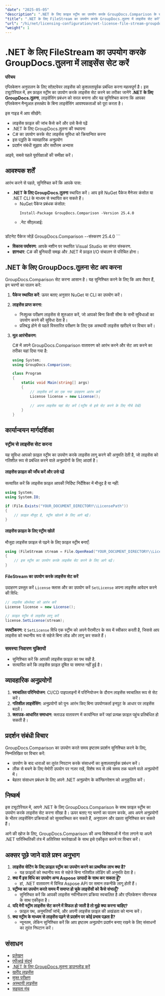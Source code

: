 ```yaml
---
"date": "2025-05-05"
"description": ".NET के लिए फ़ाइल स्ट्रीम का उपयोग करके GroupDocs.Comparison के साथ सॉफ़्टवेयर लाइसेंस को सहजता से प्रबंधित करना सीखें। यह मार्गदर्शिका कोड उदाहरण और सर्वोत्तम अभ्यास प्रदान करती है।"
"title": ".NET के लिए FileStream का उपयोग करके GroupDocs.तुलना में लाइसेंस सेट करें"
"url": "/hi/net/licensing-configuration/set-license-file-stream-groupdocs-comparison-dotnet/"
"weight": 1
---
```


# .NET के लिए FileStream का उपयोग करके GroupDocs.तुलना में लाइसेंस सेट करें

**परिचय**

एप्लिकेशन अनुपालन के लिए सॉफ़्टवेयर लाइसेंस को कुशलतापूर्वक प्रबंधित करना महत्वपूर्ण है। इस ट्यूटोरियल में, हम फ़ाइल स्ट्रीम का उपयोग करके लाइसेंस सेट करने का तरीका जानेंगे **.NET के लिए GroupDocs.तुलना**, लाइसेंसिंग प्रबंधन को सरल बनाना और यह सुनिश्चित करना कि आपका एप्लिकेशन मैन्युअल हस्तक्षेप के बिना लाइसेंसिंग आवश्यकताओं को पूरा करता है।

इस गाइड में आप सीखेंगे:
- लाइसेंस फ़ाइल की जांच कैसे करें और उसे कैसे पढ़ें
- .NET के लिए GroupDocs.तुलना की स्थापना
- C# का उपयोग करके सेट लाइसेंस सुविधा को क्रियान्वित करना
- इस पद्धति के व्यावहारिक अनुप्रयोग
- प्रदर्शन संबंधी सुझाव और सर्वोत्तम अभ्यास

आइये, सबसे पहले पूर्वापेक्षाओं की समीक्षा करें।

## आवश्यक शर्तें

आरंभ करने से पहले, सुनिश्चित करें कि आपके पास:
- **.NET के लिए GroupDocs.तुलना** स्थापित करें। आप इसे NuGet पैकेज मैनेजर कंसोल या .NET CLI के माध्यम से स्थापित कर सकते हैं।
  - NuGet पैकेज प्रबंधक कंसोल:
    ```shell
    Install-Package GroupDocs.Comparison -Version 25.4.0
    ```
  - .नेट सीएलआई:
    ```bash
डॉटनेट पैकेज जोड़ें GroupDocs.Comparison --संस्करण 25.4.0
    ```
- **विकास पर्यावरण**: आपके मशीन पर स्थापित Visual Studio का संगत संस्करण.
- **ज्ञानधार**: C# की बुनियादी समझ और .NET में फ़ाइल I/O संचालन से परिचित होना।

## .NET के लिए GroupDocs.तुलना सेट अप करना

GroupDocs.Comparison सेट करना आसान है। यह सुनिश्चित करने के लिए कि आप तैयार हैं, इन चरणों का पालन करें:

1. **पैकेज स्थापित करें**: ऊपर बताए अनुसार NuGet या CLI का उपयोग करें।
2. **लाइसेंस प्राप्त करना**:
   - निःशुल्क परीक्षण लाइसेंस से शुरुआत करें, जो आपको बिना किसी सीमा के सभी सुविधाओं का उपयोग करने की सुविधा देता है।
   - प्रतिबद्ध होने से पहले विस्तारित परीक्षण के लिए एक अस्थायी लाइसेंस खरीदने पर विचार करें।
3. **मूल आरंभीकरण**:

    C# में अपने GroupDocs.Comparison वातावरण को आरंभ करने और सेट अप करने का तरीका यहां दिया गया है:

    ```csharp
    using System;
    using GroupDocs.Comparison;

    class Program
    {
        static void Main(string[] args)
        {
            // लाइसेंस वर्ग का एक नया उदाहरण आरंभ करें
            License license = new License();
            
            // अपना लाइसेंस यहां सेट करें (स्ट्रीम से इसे सेट करने के लिए नीचे देखें)
        }
    }
    ```

## कार्यान्वयन मार्गदर्शिका

### स्ट्रीम से लाइसेंस सेट करना

यह सुविधा आपको फ़ाइल स्ट्रीम का उपयोग करके लाइसेंस लागू करने की अनुमति देती है, जो लाइसेंस को गतिशील रूप से प्रबंधित करने वाले अनुप्रयोगों के लिए आदर्श है।

#### लाइसेंस फ़ाइल की जाँच करें और उसे पढ़ें

सत्यापित करें कि लाइसेंस फ़ाइल आपकी निर्दिष्ट निर्देशिका में मौजूद है या नहीं:

```csharp
using System;
using System.IO;

if (File.Exists("YOUR_DOCUMENT_DIRECTORY\\LicensePath"))
{
    // फ़ाइल मौजूद है, स्ट्रीम खोलने के लिए आगे बढ़ें।
}
```

#### लाइसेंस फ़ाइल के लिए स्ट्रीम खोलें

मौजूदा लाइसेंस फ़ाइल से पढ़ने के लिए फ़ाइल स्ट्रीम बनाएँ:

```csharp
using (FileStream stream = File.OpenRead("YOUR_DOCUMENT_DIRECTORY\\LicensePath"))
{
    // इस स्ट्रीम का उपयोग करके लाइसेंस सेट करने के लिए आगे बढ़ें।
}
```

#### FileStream का उपयोग करके लाइसेंस सेट करें

उदाहरण प्रस्तुत करें `License` क्लास और का उपयोग करें `SetLicense` अपना लाइसेंस आवेदन करने की विधि:

```csharp
// लाइसेंस ऑब्जेक्ट को आरंभ करें
License license = new License();

// फ़ाइल स्ट्रीम से लाइसेंस लागू करें
license.SetLicense(stream);
```

**स्पष्टीकरण**: द `SetLicense` विधि एक स्ट्रीम को अपने पैरामीटर के रूप में स्वीकार करती है, जिससे आप लाइसेंस को स्थानीय रूप से सहेजे बिना लोड और लागू कर सकते हैं।

### समस्या निवारण युक्तियों

- सुनिश्चित करें कि आपकी लाइसेंस फ़ाइल का पथ सही है.
- सत्यापित करें कि लाइसेंस फ़ाइल दूषित या समाप्त नहीं हुई है।

## व्यावहारिक अनुप्रयोगों

1. **स्वचालित परिनियोजन**: CI/CD पाइपलाइनों में परिनियोजन के दौरान लाइसेंस स्वचालित रूप से सेट करें।
2. **गतिशील लाइसेंसिंग**: अनुप्रयोगों को पुनः आरंभ किए बिना उपयोगकर्ता इनपुट के आधार पर लाइसेंस बदलें।
3. **क्लाउड-आधारित समाधान**: क्लाउड वातावरण में कार्यान्वित करें जहां प्रत्यक्ष फ़ाइल पहुंच प्रतिबंधित हो सकती है।

## प्रदर्शन संबंधी विचार

GroupDocs.Comparison का उपयोग करते समय इष्टतम प्रदर्शन सुनिश्चित करने के लिए, निम्नलिखित पर विचार करें:
- उपयोग के बाद धाराओं का तुरंत निपटान करके संसाधनों का कुशलतापूर्वक प्रबंधन करें।
- लीक से बचने के लिए मेमोरी उपयोग पर नज़र रखें, विशेष रूप से लंबे समय तक चलने वाले अनुप्रयोगों में।
- बेहतर संसाधन प्रबंधन के लिए अपने .NET अनुप्रयोग के कॉन्फ़िगरेशन को अनुकूलित करें।

## निष्कर्ष

इस ट्यूटोरियल में, आपने .NET के लिए GroupDocs.Comparison के साथ फ़ाइल स्ट्रीम का उपयोग करके लाइसेंस सेट करना सीखा है। ऊपर बताए गए चरणों का पालन करके, आप अपने अनुप्रयोगों के भीतर लाइसेंसिंग प्रक्रियाओं को सुव्यवस्थित कर सकते हैं, अनुपालन और दक्षता सुनिश्चित कर सकते हैं।

आगे की खोज के लिए, GroupDocs.Comparison की अन्य विशेषताओं में गोता लगाने या अपने .NET पारिस्थितिकी तंत्र में अतिरिक्त रूपरेखाओं के साथ इसे एकीकृत करने पर विचार करें।

## अक्सर पूछे जाने वाले प्रश्न अनुभाग

1. **लाइसेंस सेटिंग के लिए फ़ाइल स्ट्रीम का उपयोग करने का प्राथमिक लाभ क्या है?**
   - यह फ़ाइलों को स्थानीय रूप से सहेजे बिना गतिशील लोडिंग की अनुमति देता है।
2. **क्या मैं इस विधि का उपयोग अन्य Aspose उत्पादों के साथ कर सकता हूँ?**
   - हां, .NET वातावरण में विभिन्न Aspose API पर समान तकनीकें लागू होती हैं।
3. **स्ट्रीम्स का उपयोग करते समय मैं समाप्त हो चुके लाइसेंसों को कैसे संभालूँ?**
   - सुनिश्चित करें कि आपकी लाइसेंस नवीनीकरण प्रक्रिया स्वचालित है और एप्लिकेशन जीवनचक्र के साथ एकीकृत है।
4. **यदि मेरी स्ट्रीम लाइसेंस सेट करने में विफल हो जाती है तो मुझे क्या करना चाहिए?**
   - फ़ाइल पथ, अनुमतियाँ जांचें, और अपनी लाइसेंस फ़ाइल की अखंडता को मान्य करें।
5. **क्या स्ट्रीम के माध्यम से लाइसेंस पढ़ने से प्रदर्शन पर कोई प्रभाव पड़ता है?**
   - न्यूनतम, लेकिन सुनिश्चित करें कि आप इष्टतम अनुप्रयोग प्रदर्शन बनाए रखने के लिए संसाधनों का तुरंत निपटान करें।

## संसाधन

- [प्रलेखन](https://docs.groupdocs.com/comparison/net/)
- [एपीआई संदर्भ](https://reference.groupdocs.com/comparison/net/)
- [.NET के लिए GroupDocs.तुलना डाउनलोड करें](https://releases.groupdocs.com/comparison/net/)
- [खरीद लाइसेंस](https://purchase.groupdocs.com/buy)
- [मुफ्त परीक्षण](https://releases.groupdocs.com/comparison/net/)
- [अस्थायी लाइसेंस](https://purchase.groupdocs.com/temporary-license/)
- [सहयता मंच](https://forum.groupdocs.com/c/comparison/)
